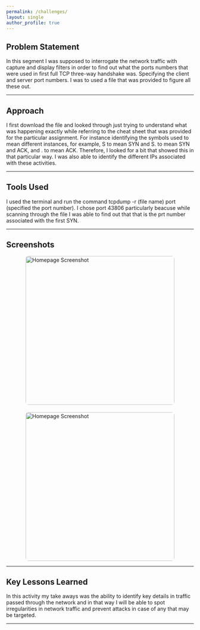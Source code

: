```yaml
---
permalink: /challenges/
layout: single
author_profile: true
---
```


## Problem Statement
In this segment I was supposed to interrogate the network traffic with capture and display filters in order to find out what the ports numbers that were used in first full TCP three-way handshake was. Specifying the client and server port numbers. I was to used a file that was provided to figure all these out.

---

## Approach
I first download the file and looked through just trying to understand what was happening exactly while referring to the cheat sheet that was provided for the particular assignment. For instance identifying the symbols used to mean different instances, for example, S to mean SYN and S. to mean SYN and ACK, and . to mean ACK. Therefore, I looked for a bit that showed this in that particular way. I was also able to identify the different IPs associated with these activities.

---

## Tools Used
I used the terminal and run the command tcpdump -r (file name) port (specified the port number). I chose port 43806 particularly beacuse while scanning through the file I was able to find out that that is the prt  number associated with the first SYN.

---

## Screenshots

<div style="display: flex; justify-content: center; gap: 20px; flex-wrap: wrap; margin-top: 10px;">
  <img src="/assets/images/img5.jpg" alt="Homepage Screenshot" width="400" style="border-radius: 8px;">
  <img src="/assets/images/img6.jpg" alt="Homepage Screenshot" width="400" style="border-radius: 8px;">
</div>

---

## Key Lessons Learned
In this activity my take aways was the ability to identify key details in traffic passed through the network and in that way I will be able to spot irregularities in network traffic and prevent attacks in case of any that may be targeted.

---

